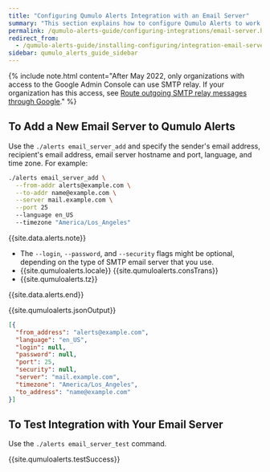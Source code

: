 ```yaml
---
title: "Configuring Qumulo Alerts Integration with an Email Server"
summary: "This section explains how to configure Qumulo Alerts to work with an email server."
permalink: /qumulo-alerts-guide/configuring-integrations/email-server.html
redirect_from:
  - /qumulo-alerts-guide/installing-configuring/integration-email-server.html
sidebar: qumulo_alerts_guide_sidebar
---
```


{% include note.html content="After May 2022, only organizations with access to the Google Admin Console can use SMTP relay. If your organization has this access, see [Route outgoing SMTP relay messages through Google](https://support.google.com/a/answer/2956491?hl=en)." %}


## To Add a New Email Server to Qumulo Alerts
Use the `./alerts email_server_add` and specify the sender's email address, recipient's email address, email server hostname and port, language, and time zone. For example:

```bash
./alerts email_server_add \
  --from-addr alerts@example.com \
  --to-addr name@example.com \
  --server mail.example.com \
  --port 25
  --language en_US
  --timezone "America/Los_Angeles"
```

{{site.data.alerts.note}}
<ul>
  <li>The <code>--login</code>, <code>--password</code>, and <code>--security</code> flags might be optional, depending on the type of SMTP email server that you use.</li>
  <li>{{site.qumuloalerts.locale}} {{site.qumuloalerts.consTrans}}</li>
  <li>{{site.qumuloalerts.tz}}</li>
</ul>
{{site.data.alerts.end}}

{{site.qumuloalerts.jsonOutput}}

```json
[{
  "from_address": "alerts@example.com",
  "language": "en_US",
  "login": null,
  "password": null,
  "port": 25,
  "security": null,
  "server": "mail.example.com",
  "timezone": "America/Los_Angeles",
  "to_address": "name@example.com"
}]
```


## To Test Integration with Your Email Server
Use the `./alerts email_server_test` command.

{{site.qumuloalerts.testSuccess}}
